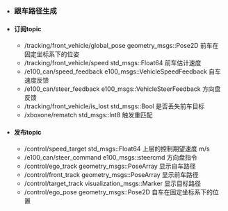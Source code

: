 - ### 跟车路径生成
- #### 订阅topic
  - /tracking/front_vehicle/global_pose    geometry_msgs::Pose2D  前车在固定坐标系下的位姿
  - /tracking/front_vehicle/speed          std_msgs::Float64      前车估计速度
  - /e100_can/speed_feedback               e100_msgs::VehicleSpeedFeedback  自车速度反馈
  - /e100_can/steer_feedback               e100_msgs::VehicleSteerFeedback  方向盘反馈
  - /tracking/front_vehicle/is_lost        std_msgs::Bool         是否丢失前车目标
  - /xboxone/rematch  std_msgs::Int8  触发重匹配
- #### 发布topic
  - /control/speed_target                  std_msgs::Float64                上层的控制期望速度 m/s
  - /e100_can/steer_command                e100_msgs::steercmd              方向盘指令
  - /control/ego_track                     geometry_msgs::PoseArray         显示自车路径
  - /control/front_track                   geometry_msgs::PoseArray         显示前车路径
  - /control/target_track                  visualization_msgs::Marker       显示目标路径
  - /control/ego_pose                      geometry_msgs::Pose2D            自车在固定坐标系下的位置

